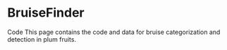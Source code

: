 # BruiseFinder
Code
This page contains the code and data for bruise categorization and detection in plum fruits.
